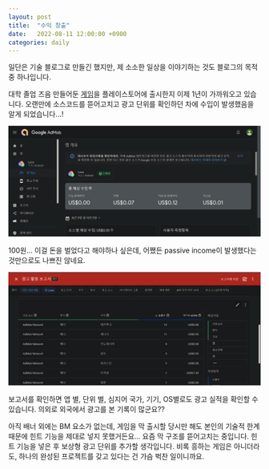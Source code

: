 ```yaml
---
layout: post
title:  "수익 창출"
date:   2022-08-11 12:00:00 +0900
categories: daily
---
```


일단은 기술 블로그로 만들긴 했지만, 제 소소한 일상을 이야기하는 것도 블로그의 목적 중 하나입니다.

대학 졸업 즈음 만들어둔 [게임][luxa]을 플레이스토어에 출시한지 이제 1년이 가까워오고 있습니다. 오랜만에 소스코드를 뜯어고치고 광고 단위를 확인하던 차에 수입이 발생했음을 알게 되었습니다...!

![revenue](/assets/images/2022-08-11-make-money/revenue.png)

100원... 이걸 돈을 벌었다고 해야하나 싶은데, 어쨌든 passive income이 발생했다는 것만으로도 나쁘진 않네요.

![report](/assets/images/2022-08-11-make-money/report.png)

보고서를 확인하면 앱 별, 단위 별, 심지어 국가, 기기, OS별로도 광고 실적을 확인할 수 있습니다. 의외로 외국에서 광고를 본 기록이 많군요??

아직 배너 외에는 BM 요소가 없는데, 게임을 막 출시할 당시만 해도 본인의 기술적 한계 때문에 힌트 기능을 제대로 넣지 못했거든요... 요즘 막 구조를 뜯어고치는 중입니다. 힌트 기능을 넣은 후 보상형 광고 단위를 추가할 생각입니다. 비록 흥하는 게임은 아니더라도, 하나의 완성된 프로젝트를 갖고 있다는 건 가슴 벅찬 일이니까요.

[luxa]:https://play.google.com/store/apps/details?id=com.Jay.Luxa
